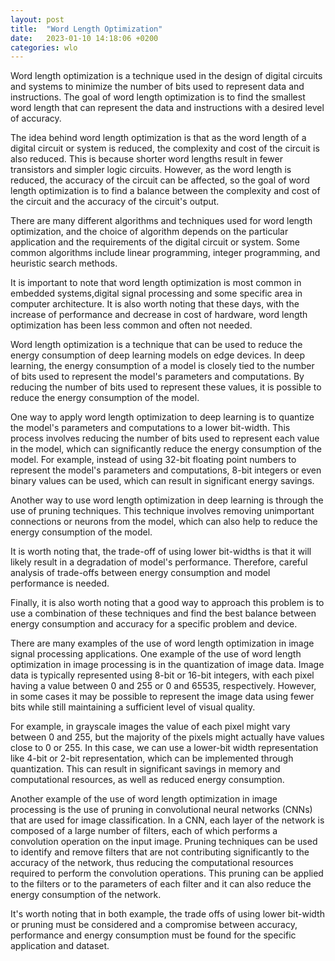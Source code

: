 ```yaml
---
layout: post
title:  "Word Length Optimization"
date:   2023-01-10 14:18:06 +0200
categories: wlo
---
```

Word length optimization is a technique used in the design of digital circuits and systems to minimize the number of bits used to represent data and instructions. The goal of word length optimization is to find the smallest word length that can represent the data and instructions with a desired level of accuracy.

The idea behind word length optimization is that as the word length of a digital circuit or system is reduced, the complexity and cost of the circuit is also reduced. This is because shorter word lengths result in fewer transistors and simpler logic circuits. However, as the word length is reduced, the accuracy of the circuit can be affected, so the goal of word length optimization is to find a balance between the complexity and cost of the circuit and the accuracy of the circuit's output.

There are many different algorithms and techniques used for word length optimization, and the choice of algorithm depends on the particular application and the requirements of the digital circuit or system. Some common algorithms include linear programming, integer programming, and heuristic search methods.

It is important to note that word length optimization is most common in embedded systems,digital signal processing and some specific area in computer architecture.
It is also worth noting that these days, with the increase of performance and decrease in cost of hardware, word length optimization has been less common and often not needed.

Word length optimization is a technique that can be used to reduce the energy consumption of deep learning models on edge devices. In deep learning, the energy consumption of a model is closely tied to the number of bits used to represent the model's parameters and computations. By reducing the number of bits used to represent these values, it is possible to reduce the energy consumption of the model.

One way to apply word length optimization to deep learning is to quantize the model's parameters and computations to a lower bit-width. This process involves reducing the number of bits used to represent each value in the model, which can significantly reduce the energy consumption of the model. For example, instead of using 32-bit floating point numbers to represent the model's parameters and computations, 8-bit integers or even binary values can be used, which can result in significant energy savings.

Another way to use word length optimization in deep learning is through the use of pruning techniques. This technique involves removing unimportant connections or neurons from the model, which can also help to reduce the energy consumption of the model.

It is worth noting that, the trade-off of using lower bit-widths is that it will likely result in a degradation of model's performance. Therefore, careful analysis of trade-offs between energy consumption and model performance is needed.

Finally, it is also worth noting that a good way to approach this problem is to use a combination of these techniques and find the best balance between energy consumption and accuracy for a specific problem and device.

There are many examples of the use of word length optimization in image signal processing applications. One example of the use of word length optimization in image processing is in the quantization of image data. Image data is typically represented using 8-bit or 16-bit integers, with each pixel having a value between 0 and 255 or 0 and 65535, respectively. However, in some cases it may be possible to represent the image data using fewer bits while still maintaining a sufficient level of visual quality.

For example, in grayscale images the value of each pixel might vary between 0 and 255, but the majority of the pixels might actually have values close to 0 or 255. In this case, we can use a lower-bit width representation like 4-bit or 2-bit representation, which can be implemented through quantization. This can result in significant savings in memory and computational resources, as well as reduced energy consumption.

Another example of the use of word length optimization in image processing is the use of pruning in convolutional neural networks (CNNs) that are used for image classification. In a CNN, each layer of the network is composed of a large number of filters, each of which performs a convolution operation on the input image. Pruning techniques can be used to identify and remove filters that are not contributing significantly to the accuracy of the network, thus reducing the computational resources required to perform the convolution operations. This pruning can be applied to the filters or to the parameters of each filter and it can also reduce the energy consumption of the network.

It's worth noting that in both example, the trade offs of using lower bit-width or pruning must be considered and a compromise between accuracy, performance and energy consumption must be found for the specific application and dataset.
